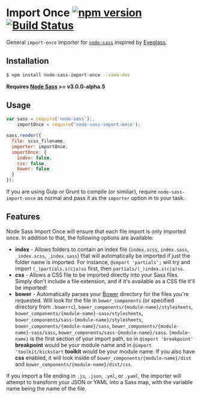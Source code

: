 # Import Once [![npm version](https://badge.fury.io/js/node-sass-import-once.svg)](http://badge.fury.io/js/node-sass-import-once) [![Build Status](https://travis-ci.org/at-import/node-sass-import-once.svg)](https://travis-ci.org/at-import/node-sass-import-once)

General `import-once` importer for [`node-sass`](https://github.com/sass/node-sass) inspired by [Eyeglass](https://github.com/sass-eyeglass/eyeglass).

## Installation

```bash
$ npm install node-sass-import-once --save-dev
```

**Requires [Node Sass](https://github.com/sass/node-sass) >= v3.0.0-alpha.5**

## Usage

```javascript
var sass = require('node-sass');,
    importOnce = require('node-sass-import-once');

sass.render({
  file: scss_filename,
  importer: importOnce,
  importOnce: {
    index: false,
    css: false,
    bower: false
  }
});
```

If you are using Gulp or Grunt to compile (or similiar), require `node-sass-import-once` as normal and pass it as the `importer` option in to your task.

## Features

Node Sass Import Once will ensure that each file import is only imported once. In addition to that, the following options are available:

* **index** - Allows folders to contain an index file (`index.scss`, `index.sass`, `_index.scss`, `_index.sass`) that will automatically be imported if just the folder name is imported. For instance, `@import 'partials';` will try and import `(_)partials.s(c|a)ss` first, then `partials/(_)index.s(c|a)ss`.
* **css** - Allows a CSS file to be imported directly into your Sass files. Simply don't include a file extension, and if it's available as a CSS file it'll be imported!
* **bower** - Automatically parses your [Bower](http://bower.io/) directory for the files you're requested. Will look for the file in `bower_components` (or specified directory from `.bowerrc`), `bower_components/{module-name}/stylesheets`, `bower_components/{module-name}-sass/stylesheets`, `bower_components/sass-{module-name}/stylesheets`, `bower_components/{module-name}/sass`, `bower_components/{module-name}-sass/sass`, `bower_components/sass-{module-name}/sass`. `{module-name}` is the first section of your import path, so in `@import 'breakpoint'` **breakpoint** would be your module name and in `@import 'toolkit/kickstart` **toolkit** would be your module name. If you also have **css** enabled, it will look inside of `bower_components/{module-name}/dist` and `bower_components/{module-name}/dist/css`.

If you import a file ending in `.js`, `.json`, `.yml`, or `.yaml`, the importer will attempt to transform your JSON or YAML into a Sass map, with the variable name being the name of the file.
